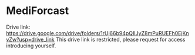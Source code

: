 # MediForcast
Drive link: https://drive.google.com/drive/folders/1rUj66b94pQIIJyZ8mPuRUEFh0EjKnvZw?usp=drive_link
This drive link is restricted, please request for access introducing yourself.

